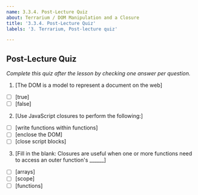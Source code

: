 ```yaml
---
name: 3.3.4. Post-Lecture Quiz
about: Terrarium / DOM Manipulation and a Closure
title: '3.3.4. Post-Lecture Quiz'
labels: '3. Terrarium, Post-lecture quiz'

---
```

## Post-Lecture Quiz

*Complete this quiz after the lesson by checking one answer per question.*

1. [The DOM is a model to represent a document on the web]

- [ ] [true]
- [ ] [false]

2. [Use JavaScript closures to perform the following:]

- [ ] [write functions within functions]
- [ ] [enclose the DOM]
- [ ] [close script blocks]

3. [Fill in the blank: Closures are useful when one or more functions need to access an outer function's ______]

- [ ] [arrays]
- [ ] [scope]
- [ ] [functions]
